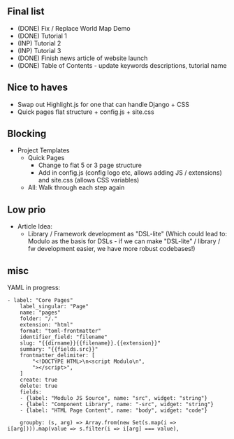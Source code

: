 
Final list
---------------------------

- (DONE) Fix / Replace World Map Demo
- (DONE) Tutorial 1
- (INP) Tutorial 2
- (INP) Tutorial 3
- (DONE) Finish news article of website launch
- (DONE) Table of Contents - update keywords descriptions, tutorial name



Nice to haves
-------------
- Swap out Highlight.js for one that can handle Django + CSS
- Quick pages flat structure + config.js + site.css


Blocking
---------------------------


- Project Templates
    - Quick Pages
        - Change to flat 5 or 3 page structure
        - Add in config.js (config logo etc, allows adding JS / extensions) and
          site.css (allows CSS variables)
    - All: Walk through each step again



Low prio
----------------------

- Article Idea:
    - Library / Framework development as "DSL-lite" (Which could lead to:
      Modulo as the basis for DSLs - if we can make "DSL-lite" / library / fw
      development easier, we have more robust codebases!)

misc
----------------------

YAML in progress:

    - label: "Core Pages"
        label_singular: "Page"
        name: "pages"
        folder: "/."
        extension: "html"
        format: "toml-frontmatter"
        identifier_field: "filename"
        slug: "{{dirname}}{{filename}}.{{extension}}"
        summary: "{{fields.src}}"
        frontmatter_delimiter: [
            "<!DOCTYPE HTML>\n<script Modulo\n",
            "></script>",
        ]
        create: true
        delete: true
        fields:
        - {label: "Modulo JS Source", name: "src", widget: "string"}
        - {label: "Component Library", name: "-src", widget: "string"}
        - {label: "HTML Page Content", name: "body", widget: "code"}

        groupby: (s, arg) => Array.from(new Set(s.map(i => i[arg]))).map(value => s.filter(i => i[arg] === value),
